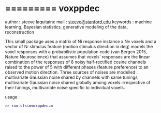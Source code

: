 
=========
voxppdec
=========

author : steeve laquitaine
mail : steeve@stanford.edu
keywords : machine learning, Bayesian statistics, generative modeling of the data, reconstruction

This small package uses a matrix of Ni response instance x Nv voxels and a vector of Ni stimulus feature (motion stimulus direction in deg) 
models the voxel responses with a probabilistic population code (van Bergen 2015, Nature Neuroscience) that assumes that voxels' responses are the linear combination of the responses 
of 8 noisy half-rectified cosine channels raised to the power of 5 with different phases (feature preference) to an observed motion direction.
Three sources of noises are modelled : multivariate Gaussian noise shared by channels with same tunings, multivariate Gaussian noise shared 
globally among voxels irrespective of their tunings, multivariate noise specific to individual voxels.

usage : 

```matlab
>> run slsimvoxppdec.m
```
